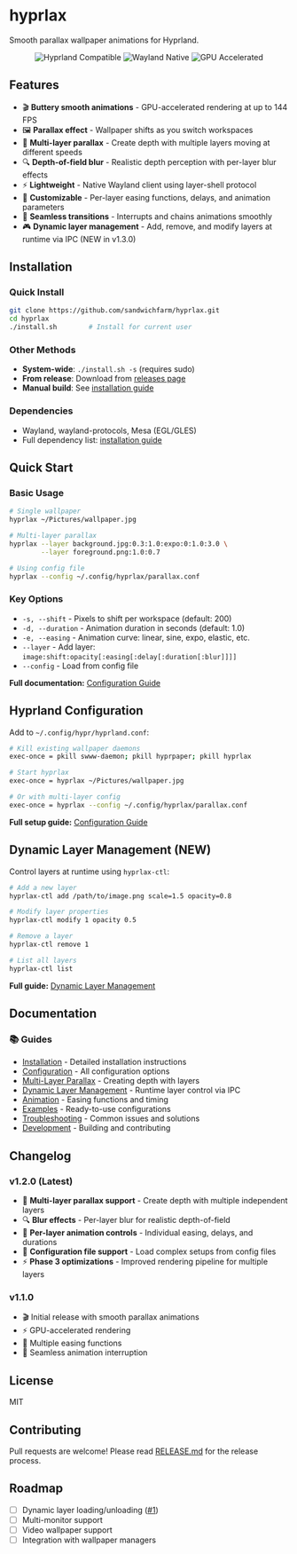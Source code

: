 # hyprlax

Smooth parallax wallpaper animations for Hyprland.

<p align="center">
  <img src="https://img.shields.io/badge/Hyprland-Compatible-blue" alt="Hyprland Compatible">
  <img src="https://img.shields.io/badge/Wayland-Native-green" alt="Wayland Native">
  <img src="https://img.shields.io/badge/GPU-Accelerated-orange" alt="GPU Accelerated">
</p>

## Features

- 🎬 **Buttery smooth animations** - GPU-accelerated rendering at up to 144 FPS
- 🖼️ **Parallax effect** - Wallpaper shifts as you switch workspaces
- 🌌 **Multi-layer parallax** - Create depth with multiple layers moving at different speeds
- 🔍 **Depth-of-field blur** - Realistic depth perception with per-layer blur effects
- ⚡ **Lightweight** - Native Wayland client using layer-shell protocol
- 🎨 **Customizable** - Per-layer easing functions, delays, and animation parameters
- 🔄 **Seamless transitions** - Interrupts and chains animations smoothly
- 🎮 **Dynamic layer management** - Add, remove, and modify layers at runtime via IPC (NEW in v1.3.0)

## Installation

### Quick Install

```bash
git clone https://github.com/sandwichfarm/hyprlax.git
cd hyprlax
./install.sh        # Install for current user
```

### Other Methods

- **System-wide**: `./install.sh -s` (requires sudo)
- **From release**: Download from [releases page](https://github.com/sandwichfarm/hyprlax/releases)
- **Manual build**: See [installation guide](docs/installation.md)

### Dependencies

- Wayland, wayland-protocols, Mesa (EGL/GLES)
- Full dependency list: [installation guide](docs/installation.md#dependencies)

## Quick Start

### Basic Usage

```bash
# Single wallpaper
hyprlax ~/Pictures/wallpaper.jpg

# Multi-layer parallax
hyprlax --layer background.jpg:0.3:1.0:expo:0:1.0:3.0 \
        --layer foreground.png:1.0:0.7

# Using config file
hyprlax --config ~/.config/hyprlax/parallax.conf
```

### Key Options

- `-s, --shift` - Pixels to shift per workspace (default: 200)
- `-d, --duration` - Animation duration in seconds (default: 1.0)
- `-e, --easing` - Animation curve: linear, sine, expo, elastic, etc.
- `--layer` - Add layer: `image:shift:opacity[:easing[:delay[:duration[:blur]]]]`
- `--config` - Load from config file

**Full documentation:** [Configuration Guide](docs/configuration.md)


## Hyprland Configuration

Add to `~/.config/hypr/hyprland.conf`:

```bash
# Kill existing wallpaper daemons
exec-once = pkill swww-daemon; pkill hyprpaper; pkill hyprlax

# Start hyprlax
exec-once = hyprlax ~/Pictures/wallpaper.jpg

# Or with multi-layer config
exec-once = hyprlax --config ~/.config/hyprlax/parallax.conf
```

**Full setup guide:** [Configuration Guide](docs/configuration.md)

## Dynamic Layer Management (NEW)

Control layers at runtime using `hyprlax-ctl`:

```bash
# Add a new layer
hyprlax-ctl add /path/to/image.png scale=1.5 opacity=0.8

# Modify layer properties
hyprlax-ctl modify 1 opacity 0.5

# Remove a layer
hyprlax-ctl remove 1

# List all layers
hyprlax-ctl list
```

**Full guide:** [Dynamic Layer Management](docs/IPC.md)

## Documentation

### 📚 Guides
- [Installation](docs/installation.md) - Detailed installation instructions
- [Configuration](docs/configuration.md) - All configuration options
- [Multi-Layer Parallax](docs/multi-layer.md) - Creating depth with layers
- [Dynamic Layer Management](docs/IPC.md) - Runtime layer control via IPC
- [Animation](docs/animation.md) - Easing functions and timing
- [Examples](docs/examples.md) - Ready-to-use configurations
- [Troubleshooting](docs/troubleshooting.md) - Common issues and solutions
- [Development](docs/development.md) - Building and contributing

## Changelog

### v1.2.0 (Latest)
- 🌌 **Multi-layer parallax support** - Create depth with multiple independent layers
- 🔍 **Blur effects** - Per-layer blur for realistic depth-of-field
- 🎨 **Per-layer animation controls** - Individual easing, delays, and durations
- 📝 **Configuration file support** - Load complex setups from config files
- ⚡ **Phase 3 optimizations** - Improved rendering pipeline for multiple layers

### v1.1.0
- 🎬 Initial release with smooth parallax animations
- ⚡ GPU-accelerated rendering
- 🎨 Multiple easing functions
- 🔄 Seamless animation interruption

## License

MIT

## Contributing

Pull requests are welcome! Please read [RELEASE.md](RELEASE.md) for the release process.

## Roadmap

- [ ] Dynamic layer loading/unloading ([#1](https://github.com/sandwichfarm/hyprlax/issues/1))
- [ ] Multi-monitor support
- [ ] Video wallpaper support
- [ ] Integration with wallpaper managers

